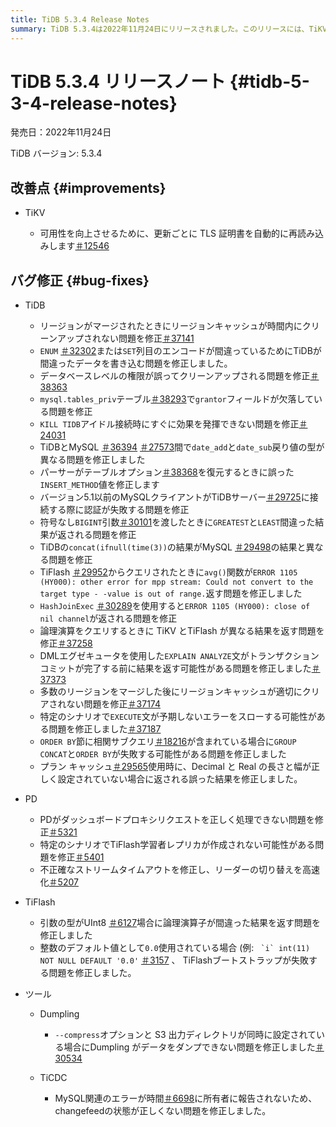 ```yaml
---
title: TiDB 5.3.4 Release Notes
summary: TiDB 5.3.4は2022年11月24日にリリースされました。このリリースには、TiKVの改善と、TiDB、PD、 TiFlash、 Dumpling、TiCDCのバグ修正が含まれています。主なバグ修正には、TLS証明書の再読み込み、リージョンキャッシュのクリーンアップ、誤ったデータ書き込み、データベースレベルの権限、認証エラーに関する問題が含まれます。その他の修正では、論理演算子、ストリームタイムアウト、リーダースイッチオーバー、データダンプに関する問題に対処しています。
---
```


# TiDB 5.3.4 リリースノート {#tidb-5-3-4-release-notes}

発売日：2022年11月24日

TiDB バージョン: 5.3.4

## 改善点 {#improvements}

-   TiKV

    -   可用性を向上させるために、更新ごとに TLS 証明書を自動的に再読み込みします[＃12546](https://github.com/tikv/tikv/issues/12546)

## バグ修正 {#bug-fixes}

-   TiDB

    -   リージョンがマージされたときにリージョンキャッシュが時間内にクリーンアップされない問題を修正[＃37141](https://github.com/pingcap/tidb/issues/37141)
    -   `ENUM` [＃32302](https://github.com/pingcap/tidb/issues/32302)または`SET`列目のエンコードが間違っているためにTiDBが間違ったデータを書き込む問題を修正しました。
    -   データベースレベルの権限が誤ってクリーンアップされる問題を修正[＃38363](https://github.com/pingcap/tidb/issues/38363)
    -   `mysql.tables_priv`テーブル[＃38293](https://github.com/pingcap/tidb/issues/38293)で`grantor`フィールドが欠落している問題を修正
    -   `KILL TIDB`アイドル接続時にすぐに効果を発揮できない問題を修正[＃24031](https://github.com/pingcap/tidb/issues/24031)
    -   TiDBとMySQL [＃36394](https://github.com/pingcap/tidb/issues/36394) [＃27573](https://github.com/pingcap/tidb/issues/27573)間で`date_add`と`date_sub`戻り値の型が異なる問題を修正しました
    -   パーサーがテーブルオプション[＃38368](https://github.com/pingcap/tidb/issues/38368)を復元するときに誤った`INSERT_METHOD`値を修正します
    -   バージョン5.1以前のMySQLクライアントがTiDBサーバー[＃29725](https://github.com/pingcap/tidb/issues/29725)に接続する際に認証が失敗する問題を修正
    -   符号なし`BIGINT`引数[＃30101](https://github.com/pingcap/tidb/issues/30101)を渡したときに`GREATEST`と`LEAST`間違った結果が返される問題を修正
    -   TiDBの`concat(ifnull(time(3))`の結果がMySQL [＃29498](https://github.com/pingcap/tidb/issues/29498)の結果と異なる問題を修正
    -   TiFlash [＃29952](https://github.com/pingcap/tidb/issues/29952)からクエリされたときに`avg()`関数が`ERROR 1105 (HY000): other error for mpp stream: Could not convert to the target type - -value is out of range.`返す問題を修正しました
    -   `HashJoinExec` [＃30289](https://github.com/pingcap/tidb/issues/30289)を使用すると`ERROR 1105 (HY000): close of nil channel`が返される問題を修正
    -   論理演算をクエリするときに TiKV とTiFlash が異なる結果を返す問題を修正[＃37258](https://github.com/pingcap/tidb/issues/37258)
    -   DMLエグゼキュータを使用した`EXPLAIN ANALYZE`文がトランザクションコミットが完了する前に結果を返す可能性がある問題を修正しました[＃37373](https://github.com/pingcap/tidb/issues/37373)
    -   多数のリージョンをマージした後にリージョンキャッシュが適切にクリアされない問題を修正[＃37174](https://github.com/pingcap/tidb/issues/37174)
    -   特定のシナリオで`EXECUTE`文が予期しないエラーをスローする可能性がある問題を修正しました[＃37187](https://github.com/pingcap/tidb/issues/37187)
    -   `ORDER BY`節に相関サブクエリ[＃18216](https://github.com/pingcap/tidb/issues/18216)が含まれている場合に`GROUP CONCAT`と`ORDER BY`が失敗する可能性がある問題を修正しました
    -   プラン キャッシュ[＃29565](https://github.com/pingcap/tidb/issues/29565)使用時に、Decimal と Real の長さと幅が正しく設定されていない場合に返される誤った結果を修正しました。

-   PD

    -   PDがダッシュボードプロキシリクエストを正しく処理できない問題を修正[＃5321](https://github.com/tikv/pd/issues/5321)
    -   特定のシナリオでTiFlash学習者レプリカが作成されない可能性がある問題を修正[＃5401](https://github.com/tikv/pd/issues/5401)
    -   不正確なストリームタイムアウトを修正し、リーダーの切り替えを高速化[＃5207](https://github.com/tikv/pd/issues/5207)

-   TiFlash

    -   引数の型がUInt8 [＃6127](https://github.com/pingcap/tiflash/issues/6127)場合に論理演算子が間違った結果を返す問題を修正しました
    -   整数のデフォルト値として`0.0`使用されている場合 (例: `` `i` int(11) NOT NULL DEFAULT '0.0'`` [＃3157](https://github.com/pingcap/tiflash/issues/3157) 、 TiFlashブートストラップが失敗する問題を修正しました。

-   ツール

    -   Dumpling

        -   `--compress`オプションと S3 出力ディレクトリが同時に設定されている場合にDumpling がデータをダンプできない問題を修正しました[＃30534](https://github.com/pingcap/tidb/issues/30534)

    -   TiCDC

        -   MySQL関連のエラーが時間[＃6698](https://github.com/pingcap/tiflow/issues/6698)に所有者に報告されないため、changefeedの状態が正しくない問題を修正しました。
